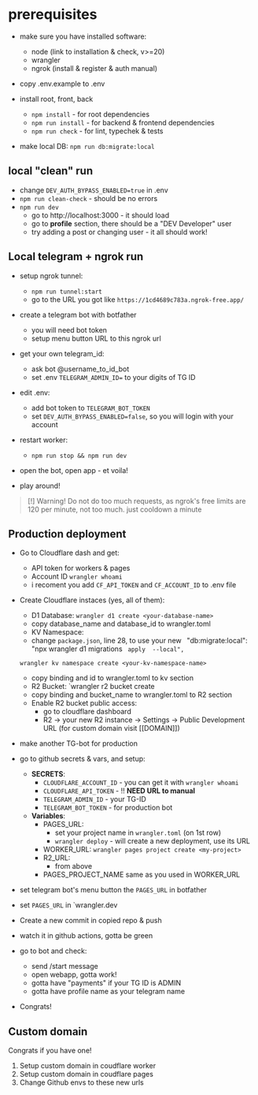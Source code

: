 # prerequisites

- make sure you have installed software:
    - node (link to installation & check, v>=20)
    - wrangler
    - ngrok (install & register & auth manual)

- copy .env.example to .env
    


- install root, front, back
    - `npm install` - for root dependencies
    - `npm run install`  - for backend & frontend dependencies
    - `npm run check` - for lint, typechek & tests

- make local DB: `npm run db:migrate:local`


## local "clean" run 
- change `DEV_AUTH_BYPASS_ENABLED=true` in .env
- `npm run clean-check` - should be no errors
- `npm run dev`
    - go to http://localhost:3000 - it should load
    - go to **profile** section, there should be a "DEV Developer" user
    - try adding a post or changing user - it all should work!


## Local telegram + ngrok run
- setup ngrok tunnel: 
    - `npm run tunnel:start`
    - go to the URL you got like `https://1cd4689c783a.ngrok-free.app/`
- create a telegram bot with botfather
    - you will need bot token
    - setup menu button URL to this ngrok url
- get your own telegram_id:
    - ask bot @username_to_id_bot
    - set .env `TELEGRAM_ADMIN_ID=` to your digits of TG ID
- edit .env:
    - add bot token to `TELEGRAM_BOT_TOKEN`
    - set `DEV_AUTH_BYPASS_ENABLED=false`, so you will login with your account
- restart worker:
    - `npm run stop && npm run dev`

- open the bot, open app - et voila! 
- play around!

> [!] Warning! 
> Do not do too much requests, as ngrok's free limits are 120 per minute, not too much. just cooldown a minute




## Production deployment
- Go to Cloudflare dash and get:
    - API token for workers & pages
    - Account ID `wrangler whoami`
    - i recoment you add `CF_API_TOKEN` and `CF_ACCOUNT_ID` to .env file


- Create Cloudflare instaces (yes, all of them):
    - D1 Database:
    `wrangler d1 create <your-database-name>`
    - copy database_name and database_id to wrangler.toml
    - KV Namespace:
    - change `package.json`, line 28, to use your new <your-database-name>`
    `"db:migrate:local": "npx wrangler d1 migrations <your-database-name>` apply  --local",`

    `wrangler kv namespace create <your-kv-namespace-name>`
    - copy binding and id to wrangler.toml to kv section
    -  R2 Bucket:
    `wrangler r2 bucket create <bucket-name>
    - copy binding and bucket_name to wrangler.toml to R2 section
    - Enable R2 bucket public access:
        - go to cloudflare dashboard
        - R2 -> your new R2 instance -> Settings -> Public Development URL (for custom domain visit [[DOMAIN]])


- make another TG-bot for production
- go to github secrets & vars, and setup:
    - **SECRETS**:
        - `CLOUDFLARE_ACCOUNT_ID` - you can get it with `wrangler whoami`
        - `CLOUDFLARE_API_TOKEN` - !! **NEED URL to manual**
        - `TELEGRAM_ADMIN_ID` - your TG-ID
        - `TELEGRAM_BOT_TOKEN` - for production bot
    - **Variables**:
        - PAGES_URL:
            - set your project name in `wrangler.toml` (on 1st row)
            - `wrangler deploy` - will create a new deployment, use its URL
        - WORKER_URL:
            `wrangler pages project create <my-project>`
        - R2_URL:
            - from above
        - PAGES_PROJECT_NAME same as you used in WORKER_URL

- set telegram bot's menu button the `PAGES_URL` in botfather
- set `PAGES_URL` in `wrangler.dev

- Create a new commit in copied repo & push
- watch it in github actions, gotta be green
- go to bot and check:
    - send /start message
    - open webapp, gotta work!
    - gotta have "payments" if your TG ID is ADMIN
    - gotta have profile name as your telegram name
- Congrats!



## Custom domain

Congrats if you have one! 
1. Setup custom domain in coudflare worker
2. Setup custom domain in coudflare pages
3. Change Github envs to these new urls

